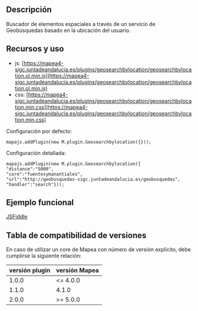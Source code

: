 ## Descripción

Buscador de elementos espaciales a través de un servicio de Geobúsquedas basado en la ubicación del usuario.

## Recursos y uso

- js: [https://mapea4-sigc.juntadeandalucia.es/plugins/geosearchbylocation/geosearchbylocation.ol.min.js](https://mapea4-sigc.juntadeandalucia.es/plugins/geosearchbylocation/geosearchbylocation.ol.min.js)
- css: [https://mapea4-sigc.juntadeandalucia.es/plugins/geosearchbylocation/geosearchbylocation.min.css](https://mapea4-sigc.juntadeandalucia.es/plugins/geosearchbylocation/geosearchbylocation.min.css)

Configuración por defecto:
```
mapajs.addPlugin(new M.plugin.Geosearchbylocation({}));
```

Configuración detallada:
```
mapajs.addPlugin(new M.plugin.Geosearchbylocation({
"distance":"5000",
"core":"fuentesymanantiales",
"url":"http://geobusquedas-sigc.juntadeandalucia.es/geobusquedas",
"handler":"search"}));
```

## Ejemplo funcional

[JSFiddle](http://jsfiddle.net/sigcJunta/hwq8at6e/)

## Tabla de compatibilidad de versiones   
En caso de utilizar un core de Mapea con número de versión explícito, debe cumplirse la siguiente relación:  

versión plugin | versión Mapea |
--- | --- |
1.0.0 | <= 4.0.0
1.1.0 | 4.1.0
2.0.0 | >= 5.0.0

